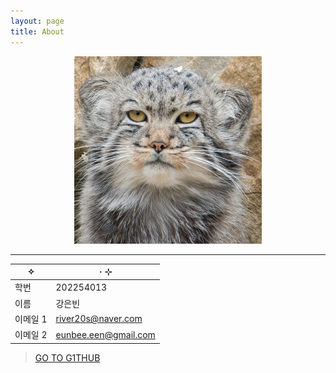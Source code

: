 ```yaml
---
layout: page
title: About
---
```







<p align="center">
 <img src = "./profile_cat.png" width="300" height="300">
</p>



---

|✧|·   ⊹|
|--|-----|
|학번|202254013|
|이름|강은빈|
|이메일 1|<river20s@naver.com>|
|이메일 2|<eunbee.een@gmail.com>|

> [GO TO G1THUB](https://github.com/river20s) 
